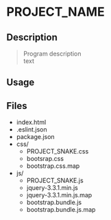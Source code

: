 # PROJECT_NAME

## Description

> Program description<br>
> text

## Usage

## Files

- index.html
- .eslint.json
- package.json
- css/
  - PROJECT_SNAKE.css
  - bootsrap.css
  - bootstrap.css.map
- js/
  - PROJECT_SNAKE.js
  - jquery-3.3.1.min.js
  - jquery-3.3.1.min.js.map
  - bootstrap.bundle.js
  - bootstrap.bundle.js.map
